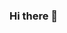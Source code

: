 ### Hi there 👋

<!--
**JDScroggins/JDScroggins** is a ✨ _special_ ✨ repository because its `README.md` (this file) appears on your GitHub profile.

Here are some ideas to get you started:

- 🔭 I’m currently working on my Master's Degree in Data Science at Bellevue University
- 🌱 I’m currently learning about data analytics and data science

- 💬 Ask me about my family, I have a 5 year old son, so of course I have stories and pictures!
- 📫 How to reach me: email: scroggy323@yahoo.com
-->

